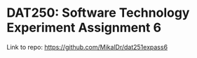 # DAT250: Software Technology Experiment Assignment 6



Link to repo:
https://github.com/MikalDr/dat251expass6
